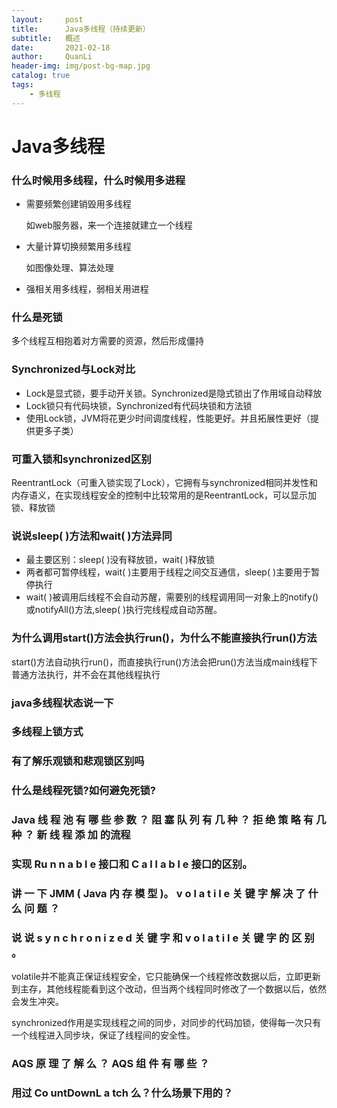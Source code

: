 ```yaml
---
layout:     post
title:      Java多线程（持续更新）
subtitle:   概述
date:       2021-02-18
author:     QuanLi
header-img: img/post-bg-map.jpg
catalog: true
tags:
    - 多线程
---
```


# Java多线程

### 什么时候用多线程，什么时候用多进程

- 需要频繁创建销毁用多线程

  如web服务器，来一个连接就建立一个线程

- 大量计算切换频繁用多线程

  如图像处理、算法处理

- 强相关用多线程，弱相关用进程

### 什么是死锁

多个线程互相抱着对方需要的资源，然后形成僵持

### Synchronized与Lock对比

- Lock是显式锁，要手动开关锁。Synchronized是隐式锁出了作用域自动释放
- Lock锁只有代码块锁，Synchronized有代码块锁和方法锁
- 使用Lock锁，JVM将花更少时间调度线程，性能更好。并且拓展性更好（提供更多子类）

### 可重入锁和synchronized区别

ReentrantLock（可重入锁实现了Lock），它拥有与synchronized相同并发性和内存语义，在实现线程安全的控制中比较常用的是ReentrantLock，可以显示加锁、释放锁

### 说说sleep( )方法和wait( )方法异同

- 最主要区别：sleep( )没有释放锁，wait( )释放锁
- 两者都可暂停线程，wait( )主要用于线程之间交互通信，sleep( )主要用于暂停执行
- wait( )被调用后线程不会自动苏醒，需要别的线程调用同一对象上的notify()或notifyAll()方法,sleep( )执行完线程成自动苏醒。

### 为什么调用start()方法会执行run()，为什么不能直接执行run()方法

start()方法自动执行run()，而直接执行run()方法会把run()方法当成main线程下普通方法执行，并不会在其他线程执行

### java多线程状态说一下

### 多线程上锁方式

### 

### 有了解乐观锁和悲观锁区别吗

### 什么是线程死锁?如何避免死锁? 

### **Java** 线 程 池 有 哪 些 参 数 ？ 阻 塞 队 列 有 几 种 ？ 拒 绝 策 略 有 几 种 ？ 新 线 程 添 加 的流程

### 实现 Ru n n a b l e 接口和 C a l l a b l e 接口的区别。

### 讲 一 下 **JMM ( Java** 内 存 模 型 **)**。 **v o l a t i l e** 关 键 字 解 决 了 什 么 问 题 ？ 

### 说 说 **s y n c h r o n i z e d** 关 键 字 和 **v o l a t i l e** 关 键 字 的 区 别 。

​	volatile并不能真正保证线程安全，它只能确保一个线程修改数据以后，立即更新到主存，其他线程能看到这个改动，但当两个线程同时修改了一个数据以后，依然会发生冲突。

​	synchronized作用是实现线程之间的同步，对同步的代码加锁，使得每一次只有一个线程进入同步块，保证了线程间的安全性。

### **AQS** 原 理 了 解 么 ？ **AQS** 组 件 有 哪 些 ？

### 用过 Co untDownL a tch 么？什么场景下用的？

